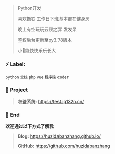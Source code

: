  > Python开发
>
> 喜欢撸铁  工作日下班基本都在健身房
>
> 晚上有空玩玩云顶之弈 发发呆
>
> 鉴权后台更新至py3.78版本
>
> 小🍓能快快乐乐长大
> 
### ⚡ Label:

`python`  `全栈`  `php`  `vue`  `程序猿`  `coder`

### :pushpin: Project

> **权鉴系统:** https://test.ig132n.cn/
>

### 💬 End

**欢迎通过以下方式了解我**

> **Blog:** https://huzidabanzhang.github.io/
>
> **GitHub:** https://github.com/huzidabanzhang
>
